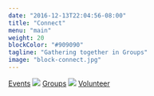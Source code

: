 ```yaml
---
date: "2016-12-13T22:04:56-08:00"
title: "Connect"
menu: "main"
weight: 20
blockColor: "#909090"
tagline: "Gathering together in Groups"
image: "block-connect.jpg"
---
```


<div class="page-buttons">
  <a href="event/">Events</a>
  <img class="separator" src="img/nav-separator.png" />
  <a href="groups/">Groups</a>
  <img class="separator" src="img/nav-separator.png" />
  <a href="serve/">Volunteer</a>
</div>

